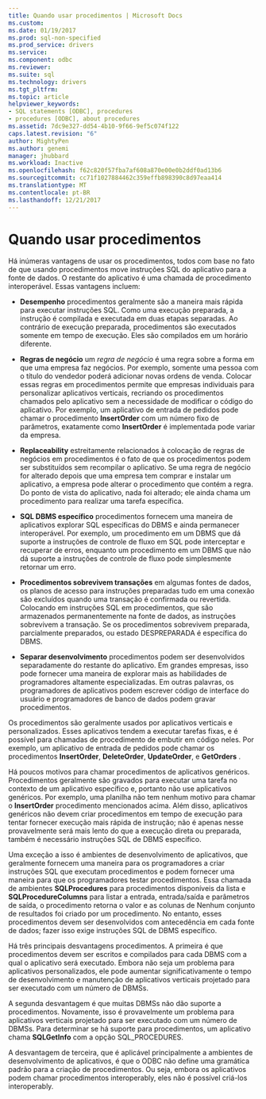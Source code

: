 ```yaml
---
title: Quando usar procedimentos | Microsoft Docs
ms.custom: 
ms.date: 01/19/2017
ms.prod: sql-non-specified
ms.prod_service: drivers
ms.service: 
ms.component: odbc
ms.reviewer: 
ms.suite: sql
ms.technology: drivers
ms.tgt_pltfrm: 
ms.topic: article
helpviewer_keywords:
- SQL statements [ODBC], procedures
- procedures [ODBC], about procedures
ms.assetid: 7dc9e327-dd54-4b10-9f66-9ef5c074f122
caps.latest.revision: "6"
author: MightyPen
ms.author: genemi
manager: jhubbard
ms.workload: Inactive
ms.openlocfilehash: f62c820f57fba7af608a870e00e0b2ddf0ad13b6
ms.sourcegitcommit: cc71f1027884462c359effb898390c8d97eaa414
ms.translationtype: MT
ms.contentlocale: pt-BR
ms.lasthandoff: 12/21/2017
---
```

# <a name="when-to-use-procedures"></a>Quando usar procedimentos
Há inúmeras vantagens de usar os procedimentos, todos com base no fato de que usando procedimentos move instruções SQL do aplicativo para a fonte de dados. O restante do aplicativo é uma chamada de procedimento interoperável. Essas vantagens incluem:  
  
-   **Desempenho** procedimentos geralmente são a maneira mais rápida para executar instruções SQL. Como uma execução preparada, a instrução é compilada e executada em duas etapas separadas. Ao contrário de execução preparada, procedimentos são executados somente em tempo de execução. Eles são compilados em um horário diferente.  
  
-   **Regras de negócio** um *regra de negócio* é uma regra sobre a forma em que uma empresa faz negócios. Por exemplo, somente uma pessoa com o título do vendedor poderá adicionar novas ordens de venda. Colocar essas regras em procedimentos permite que empresas individuais para personalizar aplicativos verticais, recriando os procedimentos chamados pelo aplicativo sem a necessidade de modificar o código do aplicativo. Por exemplo, um aplicativo de entrada de pedidos pode chamar o procedimento **InsertOrder** com um número fixo de parâmetros, exatamente como **InsertOrder** é implementada pode variar da empresa.  
  
-   **Replaceability** estreitamente relacionados à colocação de regras de negócios em procedimentos é o fato de que os procedimentos podem ser substituídos sem recompilar o aplicativo. Se uma regra de negócio for alterado depois que uma empresa tem comprar e instalar um aplicativo, a empresa pode alterar o procedimento que contém a regra. Do ponto de vista do aplicativo, nada foi alterado; ele ainda chama um procedimento para realizar uma tarefa específica.  
  
-   **SQL DBMS específico** procedimentos fornecem uma maneira de aplicativos explorar SQL específicas do DBMS e ainda permanecer interoperável. Por exemplo, um procedimento em um DBMS que dá suporte a instruções de controle de fluxo em SQL pode interceptar e recuperar de erros, enquanto um procedimento em um DBMS que não dá suporte a instruções de controle de fluxo pode simplesmente retornar um erro.  
  
-   **Procedimentos sobrevivem transações** em algumas fontes de dados, os planos de acesso para instruções preparadas tudo em uma conexão são excluídos quando uma transação é confirmada ou revertida. Colocando em instruções SQL em procedimentos, que são armazenados permanentemente na fonte de dados, as instruções sobrevivem a transação. Se os procedimentos sobrevivem preparada, parcialmente preparados, ou estado DESPREPARADA é específica do DBMS.  
  
-   **Separar desenvolvimento** procedimentos podem ser desenvolvidos separadamente do restante do aplicativo. Em grandes empresas, isso pode fornecer uma maneira de explorar mais as habilidades de programadores altamente especializadas. Em outras palavras, os programadores de aplicativos podem escrever código de interface do usuário e programadores de banco de dados podem gravar procedimentos.  
  
 Os procedimentos são geralmente usados por aplicativos verticais e personalizados. Esses aplicativos tendem a executar tarefas fixas, e é possível para chamadas de procedimento de embutir em código neles. Por exemplo, um aplicativo de entrada de pedidos pode chamar os procedimentos **InsertOrder**, **DeleteOrder**, **UpdateOrder**, e **GetOrders** .  
  
 Há poucos motivos para chamar procedimentos de aplicativos genéricos. Procedimentos geralmente são gravados para executar uma tarefa no contexto de um aplicativo específico e, portanto não use aplicativos genéricos. Por exemplo, uma planilha não tem nenhum motivo para chamar o **InsertOrder** procedimento mencionados acima. Além disso, aplicativos genéricos não devem criar procedimentos em tempo de execução para tentar fornecer execução mais rápida de instrução; não é apenas nesse provavelmente será mais lento do que a execução direta ou preparada, também é necessário instruções SQL de DBMS específico.  
  
 Uma exceção a isso é ambientes de desenvolvimento de aplicativos, que geralmente fornecem uma maneira para os programadores a criar instruções SQL que executam procedimentos e podem fornecer uma maneira para que os programadores testar procedimentos. Essa chamada de ambientes **SQLProcedures** para procedimentos disponíveis da lista e **SQLProcedureColumns** para listar a entrada, entrada/saída e parâmetros de saída, o procedimento retorna o valor e as colunas de Nenhum conjunto de resultados foi criado por um procedimento. No entanto, esses procedimentos devem ser desenvolvidos com antecedência em cada fonte de dados; fazer isso exige instruções SQL de DBMS específico.  
  
 Há três principais desvantagens procedimentos. A primeira é que procedimentos devem ser escritos e compilados para cada DBMS com a qual o aplicativo será executado. Embora não seja um problema para aplicativos personalizados, ele pode aumentar significativamente o tempo de desenvolvimento e manutenção de aplicativos verticais projetado para ser executado com um número de DBMSs.  
  
 A segunda desvantagem é que muitas DBMSs não dão suporte a procedimentos. Novamente, isso é provavelmente um problema para aplicativos verticais projetado para ser executado com um número de DBMSs. Para determinar se há suporte para procedimentos, um aplicativo chama **SQLGetInfo** com a opção SQL_PROCEDURES.  
  
 A desvantagem de terceira, que é aplicável principalmente a ambientes de desenvolvimento de aplicativos, é que o ODBC não define uma gramática padrão para a criação de procedimentos. Ou seja, embora os aplicativos podem chamar procedimentos interoperably, eles não é possível criá-los interoperably.
